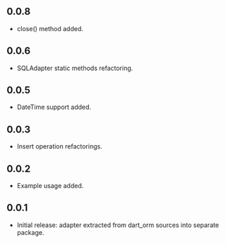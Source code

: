 0.0.8
-----

- close() method added.

0.0.6
-----

- SQLAdapter static methods refactoring.

0.0.5
-----

- DateTime support added.

0.0.3
-----

- Insert operation refactorings.

0.0.2
-----

- Example usage added.

0.0.1
-----

- Initial release: adapter extracted from dart_orm sources
  into separate package.